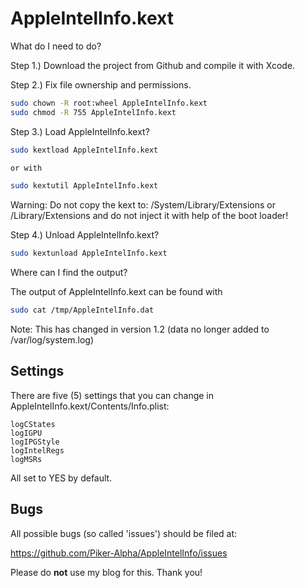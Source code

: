AppleIntelInfo.kext
===================

What do I need to do?

Step 1.) Download the project from Github and compile it with Xcode.

Step 2.) Fix file ownership and permissions.

``` sh
sudo chown -R root:wheel AppleIntelInfo.kext
sudo chmod -R 755 AppleIntelInfo.kext
```

Step 3.) Load AppleIntelInfo.kext?

``` sh
sudo kextload AppleIntelInfo.kext

or with

sudo kextutil AppleIntelInfo.kext 
```
Warning: Do not copy the kext to: /System/Library/Extensions or /Library/Extensions and do not inject it with help of the boot loader!

Step 4.) Unload AppleIntelInfo.kext?

``` sh
sudo kextunload AppleIntelInfo.kext
```

Where can I find the output?


The output of AppleIntelInfo.kext can be found with
``` sh
sudo cat /tmp/AppleIntelInfo.dat
```

Note: This has changed in version 1.2 (data no longer added to /var/log/system.log)

Settings
--------

There are five (5) settings that you can change in AppleIntelInfo.kext/Contents/Info.plist:
```
logCStates
logIGPU
logIPGStyle
logIntelRegs
logMSRs
```

All set to YES by default.

Bugs
----

All possible bugs (so called 'issues') should be filed at:

https://github.com/Piker-Alpha/AppleIntelInfo/issues

Please do **not** use my blog for this. Thank you!
